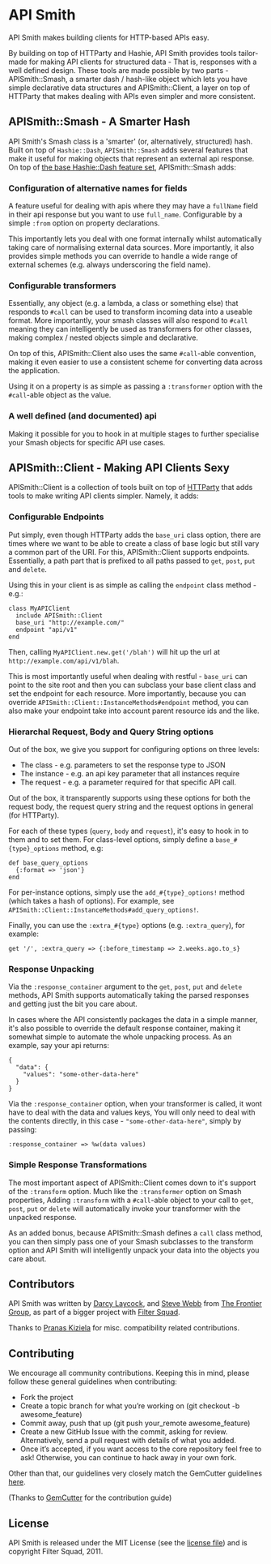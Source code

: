 # API Smith

API Smith makes building clients for HTTP-based APIs easy.

By building on top of HTTParty and Hashie, API Smith provides tools tailor-made for making API
clients for structured data - That is, responses with a well defined design. These tools are
made possible by two parts - APISmith::Smash, a smarter dash / hash-like object which lets
you have simple declarative data structures and APISmith::Client, a layer on top of HTTParty
that makes dealing with APIs even simpler and more consistent.

## APISmith::Smash - A Smarter Hash

API Smith's Smash class is a 'smarter' (or, alternatively, structured) hash. Built on top of
`Hashie::Dash`, `APISmith::Smash` adds several features that make it useful for making objects
that represent an external api response. On top of [the base Hashie::Dash feature set](https://github.com/intridea/hashie/blob/master/lib/hashie/dash.rb),
APISmith::Smash adds:

### Configuration of alternative names for fields

A feature useful for dealing with apis where they may have a `fullName` field in their api response
but you want to use `full_name`. Configurable by a simple  `:from` option on property declarations.

This importantly lets you deal with one format internally whilst automatically taking care of normalising
external data sources. More importantly, it also provides simple methods you can override to handle
a wide range of external schemes (e.g. always underscoring the field name).

### Configurable transformers

Essentially, any object (e.g. a lambda, a class or something else) that responds to `#call` can be used
to transform incoming data into a useable format. More importantly, your smash classes will also respond
to `#call` meaning they can intelligently be used as transformers for other classes, making complex / nested
objects simple and declarative.

On top of this, APISmith::Client also uses the same `#call`-able convention, making it even easier to
use a consistent scheme for converting data across the application.

Using it on a property is as simple as passing a `:transformer` option with the `#call`-able object
as the value.

### A well defined (and documented) api

Making it possible for you to hook in at multiple stages to further specialise your Smash objects for
specific API use cases.

## APISmith::Client - Making API Clients Sexy

APISmith::Client is a collection of tools built on top of [HTTParty](https://github.com/jnunemaker/httparty) that
adds tools to make writing API clients simpler. Namely, it adds:

### Configurable Endpoints

Put simply, even though HTTParty adds the `base_uri` class option, there are times where
we want to be able to create a class of base logic but still vary a common part of the URI. For
this, APISmith::Client supports endpoints. Essentially, a path part that is prefixed to all
paths passed to `get`, `post`, `put` and `delete`.

Using this in your client is as simple as calling the `endpoint` class method - e.g.:


    class MyAPIClient
      include APISmith::Client
      base_uri "http://example.com/"
      endpoint "api/v1"
    end
    
Then, calling `MyAPIClient.new.get('/blah')` will hit up the url at `http://example.com/api/v1/blah`.

This is most importantly useful when dealing with restful - `base_uri` can point to the site root and
then you can subclass your base client class and set the endpoint for each resource. More importantly,
because you can override `APISmith::Client::InstanceMethods#endpoint` method, you can also make
your endpoint take into account parent resource ids and the like.

### Hierarchal Request, Body and Query String options

Out of the box, we give you support for configuring options on three levels:

* The class - e.g. parameters to set the response type to JSON
* The instance - e.g. an api key parameter that all instances require
* The request - e.g. a parameter required for that specific API call.

Out of the box, it transparently supports using these options for both the request
body, the request query string and the request options in general (for HTTParty).

For each of these types (`query`, `body` and `request`), it's easy to hook in to them
and to set them. For class-level options, simply define a `base_#{type}_options` method,
e.g:

    def base_query_options
      {:format => 'json'}
    end

For per-instance options, simply use the `add_#{type}_options!` method (which takes
a hash of options). For example, see `APISmith::Client::InstanceMethods#add_query_options!`.

Finally, you can use the `:extra_#{type}` options (e.g. `:extra_query`), for example:

    get '/', :extra_query => {:before_timestamp => 2.weeks.ago.to_s}
    
### Response Unpacking

Via the `:response_container` argument to the `get`, `post`, `put` and `delete` methods, API Smith
supports automatically taking the parsed responses and getting just the bit you care about.

In cases where the API consistently packages the data in a simple manner, it's also possible to
override the default response container, making it somewhat simple to automate the whole unpacking
process. As an example, say your api returns:

    {
      "data": {
        "values": "some-other-data-here"
      }
    }
    
Via the `:response_container` option, when your transformer is called, it wont have to deal with the data and values keys,
You will only need to deal with the contents directly, in this case - `"some-other-data-here"`, simply by passing:

    :response_container => %w(data values)

### Simple Response Transformations

The most important aspect of APISmith::Client comes down to it's support of the `:transform` option. Much like
the `:transformer` option on Smash properties, Adding `:transform` with a `#call`-able object to your call to
`get`, `post`, `put` or `delete` will automatically invoke your transformer with the unpacked response.

As an added bonus, because APISmith::Smash defines a `call` class method, you can then simply pass one
of your Smash subclasses to the transform option and API Smith will intelligently unpack your data into the
objects you care about.
  
## Contributors

API Smith was written by [Darcy Laycock](https://github.com/sutto), and [Steve Webb](https://github.com/swebb)
from [The Frontier Group](https://github.com/thefrontiergroup), as part of a bigger project with [Filter Squad](https://github.com/filtersquad).

Thanks to [Pranas Kiziela](https://github.com/Pranas) for misc. compatibility related contributions.

## Contributing

We encourage all community contributions. Keeping this in mind, please follow these general guidelines when contributing:

* Fork the project
* Create a topic branch for what you’re working on (git checkout -b awesome_feature)
* Commit away, push that up (git push your\_remote awesome\_feature)
* Create a new GitHub Issue with the commit, asking for review. Alternatively, send a pull request with details of what you added.
* Once it’s accepted, if you want access to the core repository feel free to ask! Otherwise, you can continue to hack away in your own fork.

Other than that, our guidelines very closely match the GemCutter guidelines [here](http://wiki.github.com/qrush/gemcutter/contribution-guidelines).

(Thanks to [GemCutter](http://wiki.github.com/qrush/gemcutter/) for the contribution guide)

## License

API Smith is released under the MIT License (see the [license file](LICENSE)) and is
copyright Filter Squad, 2011.
